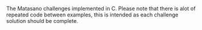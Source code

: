 The Matasano challenges implemented in C.
Please note that there is alot of repeated code between examples, this is intended as each challenge solution
should be complete.
